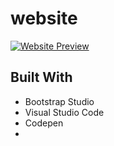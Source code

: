 # website

[![Website Preview](assets/img/preview.jpg)](https://anthonytedja.com)




## Built With

- Bootstrap Studio
- Visual Studio Code
- Codepen
- 

